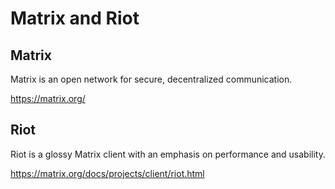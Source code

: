 # Matrix and Riot

## Matrix

Matrix is an open network for secure, decentralized communication. 

https://matrix.org/

## Riot

Riot is a glossy Matrix client with an emphasis on performance and usability.

https://matrix.org/docs/projects/client/riot.html
